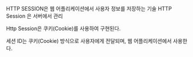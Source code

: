 HTTP SESSION은 웹 어플리케이션에서 사용자 정보를 저장하는 기술
HTTP Session 은 서버에서 관리

Http Session은 쿠키(Cookie)를 사용하여 구현된다.

세션 ID는 쿠키(Cookie) 방식으로 사용자에게 전달되며, 웹 어플리케이션에서 사용한다.

